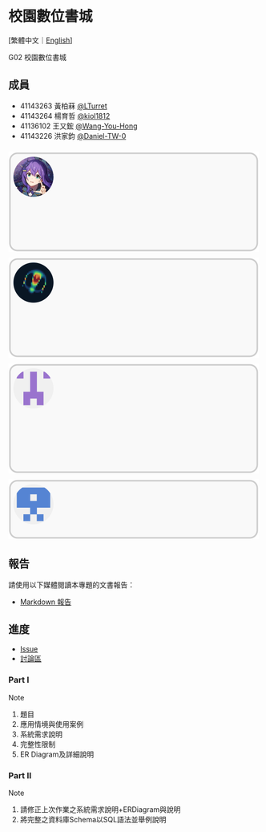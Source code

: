 # 校園數位書城

[繁體中文｜[English](./README_en-US.md)]

G02 校園數位書城

## 成員

- 41143263 黃柏菻 [@LTurret](https://github.com/LTurret)
- 41143264 楊育哲 [@kiol1812](https://github.com/kiol1812)
- 41136102 王又鋐 [@Wang-You-Hong](https://github.com/Wang-You-Hong)
- 41143226 洪家鈞 [@Daniel-TW-0](https://github.com/Daniel-TW-0)

<a href="https://github.com/LTurret">
<img src="./docs/members/components/LT.svg" width="500" height="200" style="margin-top: 0.5rem;">
</a>

<a href="https://github.com/kiol1812">
<img src="./docs/members/components/kiol.svg" width="500" height="200" style="margin-top: 0.5rem;">
</a>

<a href="https://github.com/Wang-You-Hong">
<img src="./docs/members/components/Wang_You_Hong.svg" width="500" height="220" style="margin-top: 0.5rem;">
</a>

<a href="https://github.com/Daniel-TW-0">
<img src="./docs/members/components/Daniel_TW_0.svg" width="500" height="120" style="margin-top: 0.5rem;">
</a>

## 報告

請使用以下媒體閱讀本專題的文書報告：

- [Markdown 報告](src/Campus-Digital-Bookstore.md)

## 進度

- [Issue](https://github.com/NFU-Database-Group/Project-Library/issues)
- [討論區](https://github.com/NFU-Database-Group/Project-Library/discussions)

### Part I

> [!NOTE]
>
> 1. 題目
> 2. 應用情境與使用案例
> 3. 系統需求說明
> 4. 完整性限制
> 5. ER Diagram及詳細說明

### Part II

> [!NOTE]
>
> 1. 請修正上次作業之系統需求說明+ERDiagram與說明
> 2. 將完整之資料庫Schema以SQL語法並舉例說明
